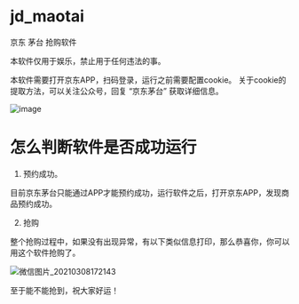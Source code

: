 # jd_maotai
京东 茅台 抢购软件

本软件仅用于娱乐，禁止用于任何违法的事。


本软件需要打开京东APP，扫码登录，运行之前需要配置cookie。
关于cookie的提取方法，可以关注公众号，回复 “京东茅台” 获取详细信息。


![image](https://user-images.githubusercontent.com/40600240/110299235-64088e80-8030-11eb-8d6f-3ee9f8ddb3e1.png)


# 怎么判断软件是否成功运行
1. 预约成功。
  
目前京东茅台只能通过APP才能预约成功，运行软件之后，打开京东APP，发现商品预约成功。

2. 抢购

整个抢购过程中，如果没有出现异常，有以下类似信息打印，那么恭喜你，你可以用这个软件抢购了。

![微信图片_20210308172143](https://user-images.githubusercontent.com/40600240/110301457-12153800-8033-11eb-81fa-4935e48d9313.png)




至于能不能抢到，祝大家好运！
